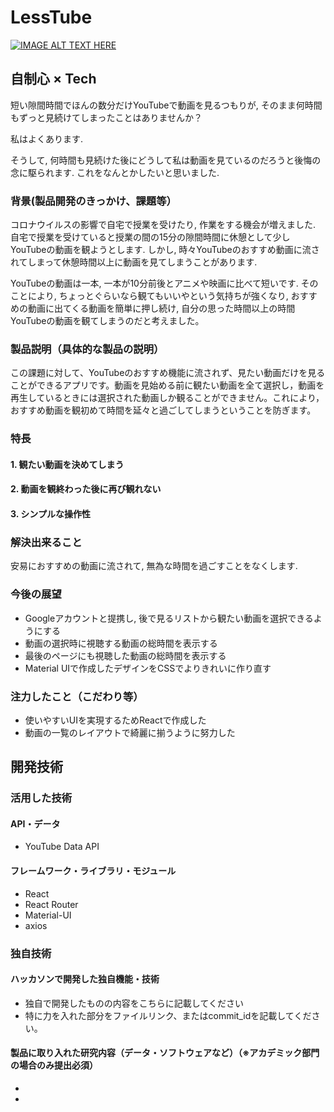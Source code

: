 # LessTube

[![IMAGE ALT TEXT HERE](https://jphacks.com/wp-content/uploads/2020/09/JPHACKS2020_ogp.jpg)](https://www.youtube.com/watch?v=G5rULR53uMk)

## 自制心 × Tech

短い隙間時間でほんの数分だけYouTubeで動画を見るつもりが,
そのまま何時間もずっと見続けてしまったことはありませんか？

私はよくあります.

そうして, 何時間も見続けた後にどうして私は動画を見ているのだろうと後悔の念に駆られます. これをなんとかしたいと思いました.

### 背景(製品開発のきっかけ、課題等）

コロナウイルスの影響で自宅で授業を受けたり, 作業をする機会が増えました.
自宅で授業を受けていると授業の間の15分の隙間時間に休憩として少しYouTubeの動画を観ようとします.
しかし, 時々YouTubeのおすすめ動画に流されてしまって休憩時間以上に動画を見てしまうことがあります.

YouTubeの動画は一本, 一本が10分前後とアニメや映画に比べて短いです.
そのことにより, ちょっとぐらいなら観てもいいやという気持ちが強くなり,
おすすめの動画に出てくる動画を簡単に押し続け, 自分の思った時間以上の時間YouTubeの動画を観てしまうのだと考えました。

### 製品説明（具体的な製品の説明）

この課題に対して、YouTubeのおすすめ機能に流されず、見たい動画だけを見ることができるアプリです。動画を見始める前に観たい動画を全て選択し，動画を再生しているときには選択された動画しか観ることができません。これにより，おすすめ動画を観初めて時間を延々と過ごしてしまうということを防ぎます。

### 特長

#### 1. 観たい動画を決めてしまう

#### 2. 動画を観終わった後に再び観れない

#### 3. シンプルな操作性

### 解決出来ること

安易におすすめの動画に流されて, 無為な時間を過ごすことをなくします.

### 今後の展望

- Googleアカウントと提携し, 後で見るリストから観たい動画を選択できるようにする
- 動画の選択時に視聴する動画の総時間を表示する
- 最後のページにも視聴した動画の総時間を表示する
- Material UIで作成したデザインをCSSでよりきれいに作り直す

### 注力したこと（こだわり等）

- 使いやすいUIを実現するためReactで作成した
- 動画の一覧のレイアウトで綺麗に揃うように努力した

## 開発技術

### 活用した技術

#### API・データ

- YouTube Data API

#### フレームワーク・ライブラリ・モジュール

- React
- React Router
- Material-UI
- axios

### 独自技術

#### ハッカソンで開発した独自機能・技術

- 独自で開発したものの内容をこちらに記載してください
- 特に力を入れた部分をファイルリンク、またはcommit_idを記載してください。

#### 製品に取り入れた研究内容（データ・ソフトウェアなど）（※アカデミック部門の場合のみ提出必須）

- 
- 
